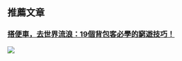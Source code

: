 ---
---
## 推薦文章

### [搭便車，去世界流浪：19個背包客必學的窮遊技巧！](https://theborderstory.com/hitchhiking/)

![](https://theborderstory.com/wp-content/uploads/2020/09/a15-585x434.jpeg)

